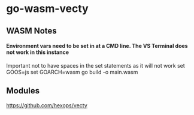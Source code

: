 # go-wasm-vecty
 
## WASM Notes

#### Environment vars need to be set in at a CMD line. The VS Terminal does not work in this instance
Important not to have spaces in the set statements as it will not work
set GOOS=js
set GOARCH=wasm
go build -o main.wasm

## Modules
https://github.com/hexops/vecty

